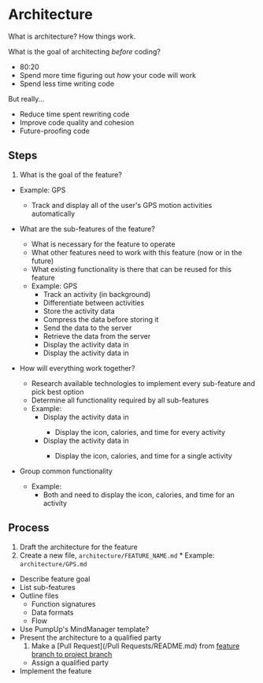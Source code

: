 # Architecture

What is architecture? How things work.

What is the goal of architecting *before* coding?
* 80:20
* Spend more time figuring out *how* your code will work
* Spend less time writing code

But really...
* Reduce time spent rewriting code
* Improve code quality and cohesion
* Future-proofing code



## Steps

1. What is the goal of the feature?
  * Example: GPS
    * Track and display all of the user's GPS motion activities automatically

* What are the sub-features of the feature?
  * What is necessary for the feature to operate
  * What other features need to work with this feature (now or in the future)
  * What existing functionality is there that can be reused for this feature
  * Example: GPS
    * Track an activity (in background)
    * Differentiate between activities
    * Store the activity data
    * Compress the data before storing it
    * Send the data to the server
    * Retrieve the data from the server
    * Display the activity data in <Widget>
    * Display the activity data in <Post>

* How will everything work together?
  * Research available technologies to implement every sub-feature and pick best option
  * Determine all functionality required by all sub-features
  * Example:
    * Display the activity data in <Widget>
      * Display the icon, calories, and time for every activity
    * Display the activity data in <Post>
      * Display the icon, calories, and time for a single activity

* Group common functionality
  * Example:
    * Both <Widget> and <Post> need to display the icon, calories, and time for an activity




## Process

1. Draft the architecture for the feature
  1. Create a new file, `architecture/FEATURE_NAME.md`
    * Example: `architecture/GPS.md`
  * Describe feature goal
  * List sub-features
  * Outline files
    * Function signatures
    * Data formats
    * Flow
  * Use PumpUp's MindManager template?
* Present the architecture to a qualified party
  1. Make a [Pull Request](/Pull Requests/README.md) from [feature branch to project branch](/Branches/README.md)
  * Assign a qualified party
* Implement the feature